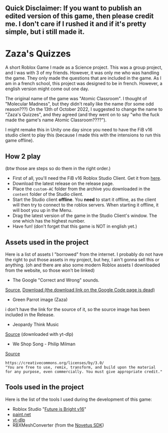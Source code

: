 ## Quick Disclaimer: If you want to publish an edited version of this game, then please credit me. I don't care if I rushed it and if it's pretty simple, but i still made it.

# Zaza's Quizzes
A short Roblox Game I made as a Science project. This was a group project, and I was with 3 of my friends. However, it was only me who was handling the game. They only made the questions that are included in the game. As I am in a french school, this project was designed to be in french. However, a english version might come out one day.

The original name of the game was "Atomic Classroom". I thought of "Molecular Madness", but they didn't really like the name (for some odd reason???) On the 13th of October 2022, I suggested to change the name to "Zaza's Quizzes", and they agreed (and they went on to say "who the fuck made the game's name Atomic Classroom????").

I might remake this in Unity one day since you need to have the FiB v16 studio client to play this (because I made this with the intensions to run this game offline).

## How 2 play
(btw those are steps so do them in the right order.)
- First of all, you'll need the FiB v16 Roblox Studio Client. Get it from [here](https://github.com/Roblox/future-is-bright/releases/tag/v16).
- Download the latest release on the release page.
- Place the `custom-AC` folder from the archive you downloaded in the `content` folder of the Studio client.
- Start the Studio client **offline**. You **need** to start it offline, as the client will then try to connect to the roblox servers. When starting it offline, it will boot you up in the Menu.
- Drag the latest version of the game in the Studio Client's window. The one which has the highest number.
- Have fun! (don't forget that this game is NOT in english yet.)

## Assets used in the project
Here is a list of assets I "borrowed" from the internet. I probably do not have the right to put those assets in my project, but hey, I ain't gonna sell this or anything. (oh and there are also some modern Roblox assets I downloaded from the website, so those won't be linked)

- The Google "Correct and Wrong" sounds. 

[Source](https://code.google.com/archive/p/correctwrong/), [Download (the download link on the Google Code page is dead)](http://web.archive.org/web/20151229170728/http://correctwrong.googlecode.com/files/CorrectAndWrongSoundEffect.zip)


- Green Parrot image (Zaza)

i don't have the link for the source of it, so the source image has been included in the Release.


- Jeopardy Think Music

[Source](https://www.youtube.com/watch?v=IzYz0yuefAc) (downloaded with yt-dlp)


- We Shop Song - Philip Milman

[Source](https://pmmusic.pro/downloads/)
```Creative Commons ► Attribution 3.0 Unported ► CC BY 3.0
https://creativecommons.org/licenses/by/3.0/
"You are free to use, remix, transform, and build upon the material
for any purpose, even commercially. You must give appropriate credit."
```


## Tools used in the project
Here is the list of the tools I used during the development of this game:
- Roblox Studio "[Future is Bright v16](https://roblox.github.io/future-is-bright/)"
- [paint.net](https://www.getpaint.net/)
- [yt-dlp](https://github.com/yt-dlp/yt-dlp)
- RBXMeshConverter (from the [Novetus SDK](https://github.com/Novetus/Novetus_src))
